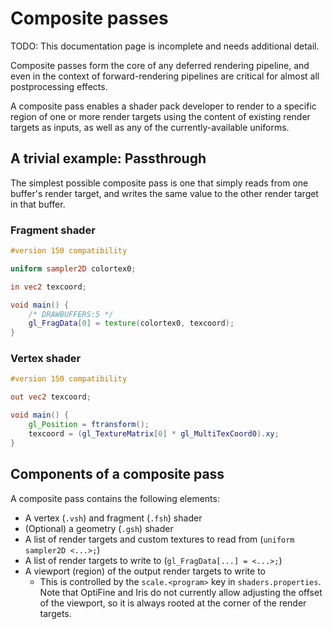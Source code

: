 # Composite passes

TODO: This documentation page is incomplete and needs additional detail.

Composite passes form the core of any deferred rendering pipeline, and even in the context of forward-rendering pipelines are critical for almost all postprocessing effects.

A composite pass enables a shader pack developer to render to a specific region of one or more render targets using the content of existing render targets as inputs, as well as any of the currently-available uniforms.

## A trivial example: Passthrough

The simplest possible composite pass is one that simply reads from one buffer's render target, and writes the same value to the other render target in that buffer.


### Fragment shader

```glsl
#version 150 compatibility

uniform sampler2D colortex0;

in vec2 texcoord;

void main() {
    /* DRAWBUFFERS:5 */
    gl_FragData[0] = texture(colortex0, texcoord);
}
```


### Vertex shader

```glsl
#version 150 compatibility

out vec2 texcoord;

void main() {
	gl_Position = ftransform();
	texcoord = (gl_TextureMatrix[0] * gl_MultiTexCoord0).xy;
}
```


## Components of a composite pass

A composite pass contains the following elements:

- A vertex (`.vsh`) and fragment (`.fsh`) shader
- (Optional) a geometry (`.gsh`) shader
- A list of render targets and custom textures to read from (`uniform sampler2D <...>;`)
- A list of render targets to write to (`gl_FragData[...] = <...>;`)
- A viewport (region) of the output render targets to write to
    - This is controlled by the `scale.<program>` key in `shaders.properties`. Note that OptiFine and Iris do not currently allow adjusting the offset of the viewport, so it is always rooted at the corner of the render targets.
